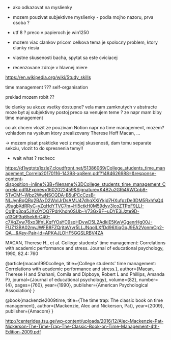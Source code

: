 - ako odkazovat na myslienky
- mozem pouzivat subjektivne myslienky - podla mojho nazoru, prva osoba ?
- utf 8 ? preco v papieroch je win1250

- mozem viac clankov pricom celkova tema je spolocny problem, ktory clanky riesia
- vlastne skusenosti bacha, spytat sa este cviciacej
- recenzovane zdroje v hlavnej miere

https://en.wikipedia.org/wiki/Study_skills


time management ???
self-organisation

preklad mozem robit ??

tie clanky su akoze vsetky dostupne? vela mam zamknutych
v abstracte moze byt aj subjektivny postoj preco sa venujem teme ?
ze napr mam blby time management

co ak chcem vlozit ze pouzivam Notion napr na time management, mozem?
vzhladom na vyskum ktory zrealizovany Therese Hoff Macan, ...

-> mozem pisat prakticke veci z mojej skusenosti, dam tomu separate sekciu, vlozit to do spresnenia temy!!
   - wait what ? rechecc

https://d1wqtxts1xzle7.cloudfront.net/51386069/College_students_time_management_Correla20170116-14398-xp8em.pdf?1484626988=&response-content-disposition=inline%3B+filename%3DCollege_students_time_management_Correla.pdf&Expires=1602022459&Signature=K4B2u2GRi4RWCpb8-5TvCMf~Wbz2WwNSCQDA-B5uPCcCzsB-NLJynBqQRq2BAxD2WxIJrDsAMU47dhqXXiYkjd7HXufpzDe3DM5RxhfsQ4J9ugbXdRRyC-yZqHdYTVC7m~HI5ctkH0M59dyv3lcoZTPpF9LLI-Co1hp3pa5JXx0YOQ7PdrKhdn0SUb~V73GxBF~uDYE3iJzte9D-o13QP3q65ek6rC40-c7XqZyw76xo3lfnLKqfYOaYC9sqHDywD5L2AdkiE5KwVGgenrHg00J-FUZ13BA02myJWFB8FZQrjtaVrvr5LLJNqolLXfDd96XiqGqJ9EA2VonmCp2-QA__&Key-Pair-Id=APKAJLOHF5GGSLRBV4ZA

MACAN, Therese H., et al. College students' time management: Correlations with academic performance and stress. Journal of educational psychology, 1990, 82.4: 760


@article{macan1990college,
  title={College students' time management: Correlations with academic performance and stress.},
  author={Macan, Therese H and Shahani, Comila and Dipboye, Robert L and Phillips, Amanda P},
  journal={Journal of educational psychology},
  volume={82},
  number={4},
  pages={760},
  year={1990},
  publisher={American Psychological Association}
}


@book{mackenzie2009time,
  title={The time trap: The classic book on time management},
  author={Mackenzie, Alec and Nickerson, Pat},
  year={2009},
  publisher={Amacom}
}


http://centeridea.tsu.ge/wp-content/uploads/2016/12/Alec-Mackenzie-Pat-Nickerson-The-Time-Trap-The-Classic-Book-on-Time-Management-4th-Edition-2009.pdf


